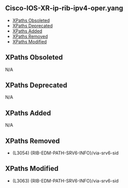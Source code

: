 ## Cisco-IOS-XR-ip-rib-ipv4-oper.yang

- [XPaths Obsoleted](#xpaths-obsoleted)
- [XPaths Deprecated](#xpaths-deprecated)
- [XPaths Added](#xpaths-added)
- [XPaths Removed](#xpaths-removed)
- [XPaths Modified](#xpaths-modified)

## XPaths Obsoleted

N/A

## XPaths Deprecated

N/A

## XPaths Added

N/A

## XPaths Removed

- (L3054)	{RIB-EDM-PATH-SRV6-INFO}/via-srv6-sid

## XPaths Modified

- (L3063)	{RIB-EDM-PATH-SRV6-INFO}/via-srv6-sid

